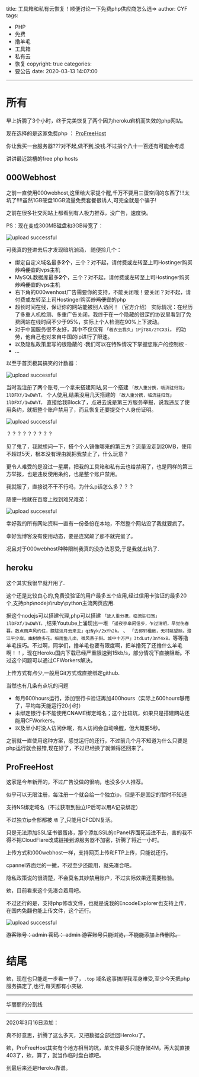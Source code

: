 title: 工具箱和私有云恢复！顺便讨论一下免费php供应商怎么选=>
author: CYF
tags:
  - PHP
  - 免费
  - 撸羊毛
  - 工具箱
  - 私有云
  - 恢复
copyright: true
categories:
  - 要公告
date: 2020-03-13 14:07:00
---
# 所有

早上折腾了3个小时，终于完美恢复了两个因为heroku宕机而失效的php网站。

现在选择的是这家免费php ： [ProFreeHost](https://ProFreeHost.com)

<span class="heimu" title="你知道的太多了">你让我买一台服务器???对不起,做不到,没钱.</span><span class="heimu" title="你知道的太多了">不过捐个八十一百还有可能会考虑</span>

讲讲最近跳槽的free php hosts

## 000Webhost


之前一直使用000webhost,这里给大家提个醒,千万不要用三蛋空间的东西了!!!太坑了!!!!虽然1GB硬盘10GB流量免费套餐很诱人,可完全就是个骗子!

之前在很多社交网站上都看到有人极力推荐，没广告，速度快。

PS：现在变成300MB磁盘和3GB带宽了：

![upload successful](https://img.cyfan.top/pic/post/pasted-38.png)

可我真的登进去后才发现暗坑汹涌，
随便捡几个：

+ 绑定自定义域名最多**2个**，三个？对不起，请付费或左转至上司Hostinger购买~~炒鸡便宜~~的vps主机
+ MySQL数据库最多**2个**，三个？对不起，请付费或左转至上司Hostinger购买~~炒鸡便宜~~的vps主机
+ 右下角的000wenhost广告需要你的支持，不能关闭哦！要关闭？对不起，请付费或左转至上司Hostinger购买~~炒鸡便宜~~的php
+ 超长时间在线，保证你的网站能被别人访问！（官方介绍） 实际情况：在经历了多重人机检测、多重广告关闭，我终于在一个隐藏的很深的协议里看到了免费网站在线时间不少于95%，实际上个人检测在90%上下波动。
+ 对于中国服务很不友好，其中不仅仅有 `「羲农去我久」1PjT8X/2TCX3i。` 的功劳，他自己也对来自中国的ip进行了限速。
+ 以及隐私政策里写的很隐蔽的 ·我们可以在特殊情况下掌握您账户的控制权 ·
+ ...


以至于首页极其搞笑的计数器：

![upload successful](https://img.cyfan.top/pic/post/7.gif "中间短暂的空白是刷新")

当时我注册了两个账号,一个拿来搭建网站,另一个搭建 `「故人重分携，临流驻归驾」1lDFXf/1wDWhT。` 个人使用,结果没用几天搭建的  `「故人重分携，临流驻归驾」1lDFXf/1wDWhT。` 直接给我Block了，点进去说是第三方服务举报，说我违反了使用条约，就把整个账户禁用了，而且恢复还要提交个人身份证明。


![upload successful](https://img.cyfan.top/pic/post/pasted-37.png)

？？？？？？？？？

见了鬼了，我就想问一下，搭个个人镜像哪来的第三方？流量没走到20MB，使用不超过5天，根本没有理由就把我禁止了，什么玩意？

更令人难受的是没过一星期，把我的工具箱和私有云也给禁用了，也是同样的第三方举报，也是违反使用条约，也是整个账户禁用。

我就服了，直接说不干不行吗，为什么p话怎么多？？？

随便一找就在百度上找到难兄难弟：


![upload successful](https://img.cyfan.top/pic/post/pasted-36.png "emmmmm...")

幸好我的所有网站资料一直有一份备份在本地，不然整个网站没了我就要疯了。

幸好我博客没有使用动态，要是连窝颠了那不就完蛋了。

况且对于000webhost种种限制我真的没办法忍受,于是我就出坑了.

## heroku

这个其实我很早就开用了.

这个还是比较良心的,免费没验证的用户最多五个应用,经过信用卡验证的最多20个,支持php\nodejs\ruby\python主流网页应用.

据这个nodejs可以搭建代理,php可以搭建 `「故人重分携，临流驻归驾」1lDFXf/1wDWhT。`,结果Youtube上涌现出一堆 `「遥夜亭皋闲信步，乍过清明，早觉伤春暮。数点雨声风约住，朦胧淡月云来去」qzNyk/2xYh2k。` 、 `「去郭轩楹敞，无村眺望赊。澄江平少岸，幽树晩多花。细雨鱼儿出，微风燕子斜。城中十万戸」3tdLut/3nY4xB。`等等撸羊毛技巧。不过啊，同学们，撸羊毛也要有限度啊，把羊撸死了还撸什么羊毛啊！！，现在Heroku国内下载已经严重限速到15kb/s，部分情况下直接阻断。不过这个问题可以通过CFWorkers解决。

上传方式有点少,一般用Git方式或直接绑定github.

当然也有几条有点坑的问题

- 每月600hours运行，添加银行卡验证再加400hours（实际上600hours够用了，平均每天能运行20小时）
- 未绑定银行卡不能使用CNAME绑定域名；这个比较坑，如果只是搭建网站还能用CFWorkers。
- 以及半小时没人访问休眠，有人访问会自动唤醒，但大概要5秒。

之前就一直使用这种方案，感觉运行的还行，不过前几个月不知道为什么只要是php运行就会报错,现在好了，不过已经换了就懒得还回来了。

## ProFreeHost


这家是今年新开的，不过广告没做的很响，也没多少人推荐。

似乎可以无限注册，每注册一个就会给一个独立ip，但是不是固定的暂时不知道

支持NS绑定域名（不过获取到独立IP后可以用A记录绑定）

不过独立ip全部都被 `墙` 了,只能用CFCDN复活。

只是无法添加SSL证书很蛋疼，那个添加SSL的cPanel界面死活进不去，害的我不得不把CloudFlare改成链接到源服务器不加密，折腾了将近一小时。

上传方式和000webhost一样，支持网页上传和FTP上传，只能说还行。

cpannel界面烂的一撇，不过至少还能用，就先凑合吧。

隐私政策说的很清楚，不会莫名其妙禁用账户，不过实际效果还需要检验。

欸，目前看来这个先凑合着用吧。

不过还行的是，支持php修改文件，也就是说我的EncodeExplorer也支持上传，在国内免翻也能上传文件，这个还行。


![upload successful](https://img.cyfan.top/pic/post/pasted-39.png)

~~游客账号：admin
密码： admin
游客账号只能浏览，不能能添加上传删除。~~



# 结尾

欸，现在也只能走一步看一步了，`.top` 域名这事搞得我浑身难受,至少今天把php服务搞定了,也行,每天都有小突破.

- - -
华丽丽的分割线
- - -

2020年3月16日添加：

真不好意思，折腾了这么多天，又把数据全部迁回Heroku了。

欸，ProFreeHost其实有个地方相当的坑，单文件最多只能存储4M，再大就直接403了，欸，算了，就当作临时盘白嫖吧。

到最后来还是Heroku靠谱。